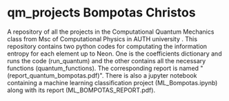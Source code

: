 # qm_projects Bompotas Christos
A repository of all the projects in the Computational Quantum Mechanics class from Msc of Computational Physics in AUTH university .
This repository contains two python codes for computating the information entropy for each element up to Neon. One is the coefficients dictionary and runs the code (run_quantum) and the other contains all the necessary functions (quantum_functions). The corresponding report is named "(report_quantum_bompotas.pdf)". There is also a jupyter notebook containing a machine learning classification project (ML_Bompotas.ipynb) along with its report (ML_BOMPOTAS_REPORT.pdf).
